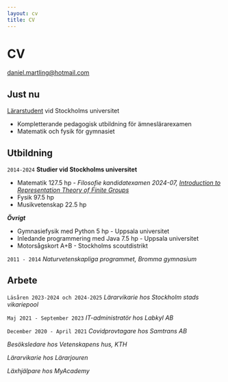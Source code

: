 ```yaml
---
layout: cv
title: CV
---
```


# CV

<div>
    <a href="daniel.martling@hotmail.com">daniel.martling@hotmail.com</a>
</div>

## Just nu

[Lärarstudent](https://www.su.se/sok-kurser-och-program/lk7gy-1.643258) vid Stockholms universitet
- Kompletterande pedagogisk utbildning för ämneslärarexamen
- Matematik och fysik för gymnasiet

## Utbildning

`2014-2024`
__Studier vid Stockholms universitet__
- Matematik 127.5 hp - _Filosofie kandidatexamen 2024-07, [Introduction to Representation Theory of Finite Groups](https://kurser.math.su.se/mod/folder/view.php?id=10815)_
- Fysik 97.5 hp
- Musikvetenskap 22.5 hp

___Övrigt___
- Gymnasiefysik med Python 5 hp - Uppsala universitet
- Inledande programmering med Java 7.5 hp - Uppsala universitet
- Motorsågskort A+B - Stockholms scoutdistrikt

`2011 - 2014`
_Naturvetenskapliga programmet, Bromma gymnasium_

## Arbete

`Läsåren 2023-2024 och 2024-2025`
_Lärarvikarie hos Stockholm stads vikariepool_

`Maj 2021 - September 2023`
_IT-administratör hos Labkyl AB_

`December 2020 - April 2021`
_Covidprovtagare hos Samtrans AB_

_Besöksledare hos Vetenskapens hus, KTH_

_Lärarvikarie hos Lärarjouren_

_Läxhjälpare hos MyAcademy_
